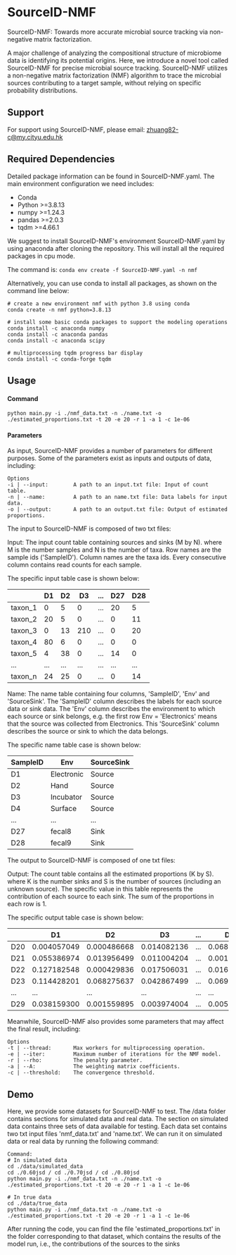 # SourceID-NMF
SourceID-NMF: Towards more accurate microbial source tracking via non-negative matrix factorization.

A major challenge of analyzing the compositional structure of microbiome data is identifying its potential origins. Here, we introduce a novel tool called SourceID-NMF for precise microbial source tracking. SourceID-NMF utilizes a non-negative matrix factorization (NMF) algorithm to trace the microbial sources contributing to a target sample, without relying on specific probability distributions.

## Support
For support using SourceID-NMF, please email: zhuang82-c@my.cityu.edu.hk

## Required Dependencies
Detailed package information can be found in SourceID-NMF.yaml. The main environment configuration we need includes:
* Conda
* Python >=3.8.13
* numpy >=1.24.3
* pandas >=2.0.3
* tqdm >=4.66.1

We suggest to install SourceID-NMF's environment SourceID-NMF.yaml by using anaconda after cloning the repository. This will install all the required packages in cpu mode.

The command is: `conda env create -f SourceID-NMF.yaml -n nmf`

Alternatively, you can use conda to install all packages, as shown on the command line below:
```
# create a new environment nmf with python 3.8 using conda
conda create -n nmf python=3.8.13

# install some basic conda packages to support the modeling operations
conda install -c anaconda numpy
conda install -c anaconda pandas
conda install -c anaconda scipy

# multiprocessing tqdm progress bar display
conda install -c conda-forge tqdm
```

## Usage

#### Command
```
python main.py -i ./nmf_data.txt -n ./name.txt -o ./estimated_proportions.txt -t 20 -e 20 -r 1 -a 1 -c 1e-06
```

#### Parameters

As input, SourceID-NMF provides a number of parameters for different purposes. Some of the parameters exist as inputs and outputs of data, including:

```
Options
-i | --input:        A path to an input.txt file: Input of count table.
-n | --name:         A path to an name.txt file: Data labels for input data. 
-o | --output:       A path to an output.txt file: Output of estimated proportions.
```
The input to SourceID-NMF is composed of two txt files:

Input: The input count table containing sources and sinks (M by N). where M is the number samples and N is the number of taxa. Row names are the sample ids ('SampleID'). Column names are the taxa ids. Every consecutive column contains read counts for each sample.

The specific input table case is shown below:

| | D1 | D2 | D3 | ... | D27 | D28 |
| ------------- | ------------- |------------- |------------- |------------- |------------- |------------- |
| taxon_1  |  0 | 5 | 0 | ... | 20 | 5 |
| taxon_2  |  20 | 5 | 0 | ... | 0 | 11 |
| taxon_3  |  0 | 13 | 210 | ... | 0 | 20 |
| taxon_4  |  80 | 6 | 0 | ... | 0 | 0 |
| taxon_5  |  4 | 38 | 0 | ... | 14 | 0 |
| ... | ... | ... | ... | ... | ... | ... |
| taxon_n  |  24 | 25 | 0 | ... | 0 | 14 |

Name: The name table containing four columns, 'SampleID', 'Env' and 'SourceSink'. The 'SampleID' column describes the labels for each source data or sink data. The 'Env' column describes the environment to which each source or sink belongs, e.g. the first row Env = 'Electronics' means that the source was collected from Electronics. This 'SourceSink' column describes the source or sink to which the data belongs. 

The specific name table case is shown below:

| SampleID | Env |SourceSink |
| ------------- | ------------- |------------- |
| D1 | Electronic | Source |
| D2 | Hand | Source |
| D3 | Incubator | Source|
| D4 | Surface | Source|
| ... | ... | ... |
| D27 | fecal8 | Sink |
| D28 | fecal9 | Sink |

The output to SourceID-NMF is composed of one txt files:

Output: The count table contains all the estimated proportions (K by S). where K is the number sinks and S is the number of sources (including an unknown source). The specific value in this table represents the contribution of each source to each sink. The sum of the proportions in each row is 1.

The specific output table case is shown below:

| | D1 | D2 | D3 | ... | D19 | Unknown |
| ------------- | ------------- |------------- |------------- |------------- |------------- |------------- |
| D20 | 0.004057049 | 0.000486668	| 0.014082136 | ... | 0.068413642	| 0.048694265 |
| D21 | 0.055386974 | 0.013956499	| 0.011004204 | ... | 0.001979577	| 0.155531113 |
| D22 | 0.127182548 | 0.000429836	| 0.017506031 | ... | 0.016176403	| 0.280087424 |
| D23 | 0.114428201 | 0.068275637	| 0.042867499 | ... | 0.069508314	| 0.378383698 |
| ... | ... | ... | ... | ... | ... | ... |
| D29 | 0.038159300 | 0.001559895	| 0.003974004 | ... | 0.005082442	| 0.875595719 |

Meanwhile, SourceID-NMF also provides some parameters that may affect the final result, including:
```
Options
-t | --thread:       Max workers for multiprocessing operation.
-e | --iter:         Maximum number of iterations for the NMF model.
-r | --rho:          The penalty parameter.
-a | --A:            The weighting matrix coefficients. 
-c | --threshold:    The convergence threshold.
```

## Demo
Here, we provide some datasets for SourceID-NMF to test. The /data folder contains sections for simulated data and real data. The section on simulated data contains three sets of data available for testing. Each data set contains two txt input files 'nmf_data.txt' and 'name.txt'. We can run it on simulated data or real data by running the following command:

```
Command:
# In simulated data
cd ./data/simulated_data
cd ./0.60jsd / cd ./0.70jsd / cd ./0.80jsd
python main.py -i ./nmf_data.txt -n ./name.txt -o ./estimated_proportions.txt -t 20 -e 20 -r 1 -a 1 -c 1e-06

# In true data
cd ./data/true_data
python main.py -i ./nmf_data.txt -n ./name.txt -o ./estimated_proportions.txt -t 20 -e 20 -r 1 -a 1 -c 1e-06
```

After running the code, you can find the file 'estimated_proportions.txt' in the folder corresponding to that dataset, which contains the results of the model run, i.e., the contributions of the sources to the sinks
                     



